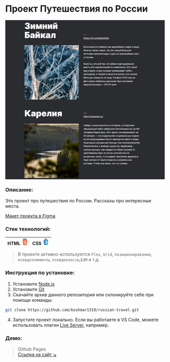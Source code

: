# Проект Путешествия по России

<kbd> <img width="900" height="auto" align="center" alt="Превью проекта" src="./russian_travel_preview.jpg"> </kbd>

### Описание:
Это проект про путешествия по России. Рассказы про интересные места.

[Макет проекта в Figma](https://www.figma.com/file/NLsuf5zh47919SK58bBidw/Sprint-3_-Russia-_-desktop-%2B-mobile?node-id=28503%3A0 "ссылка на макет")

### Стек технологий:

| HTML <code><img  height="20"  src="https://raw.githubusercontent.com/github/explore/80688e429a7d4ef2fca1e82350fe8e3517d3494d/topics/html/html.png"></code> | CSS <code><img  height="20"  src="https://raw.githubusercontent.com/github/explore/80688e429a7d4ef2fca1e82350fe8e3517d3494d/topics/css/css.png"></code> |
|---|---|

>  В проекте активно используются `Flex`, `Grid`, `позиционирование`, `псевдоэлементы`, `псевдоклассы`,`БЭМ` и т.д.

### Инструкция по установке:
1. Установите [Node.js](https://nodejs.org/en/ "ссылка на сайт Node.js")
2. Установите [Git](https://git-scm.com/ "ссылка на сайт Git")
3. Скачайте архив данного репозитория или склонируйте себе при помощи команды:
```sh
git clone https://github.com/koshmar1319/russian-travel.git
```
4. Запустите проект локально. Если вы работаете в VS Code, можете использовать плагин [Live Server](https://marketplace.visualstudio.com/items?itemName=ritwickdey.LiveServer "ссылка на плагин"), например.

### Демо:
> Github Pages <br/>[Ссылка на сайт :arrow_lower_right:](https://koshmar1319.github.io/russian-travel/index.html "ссылка на сайт")
